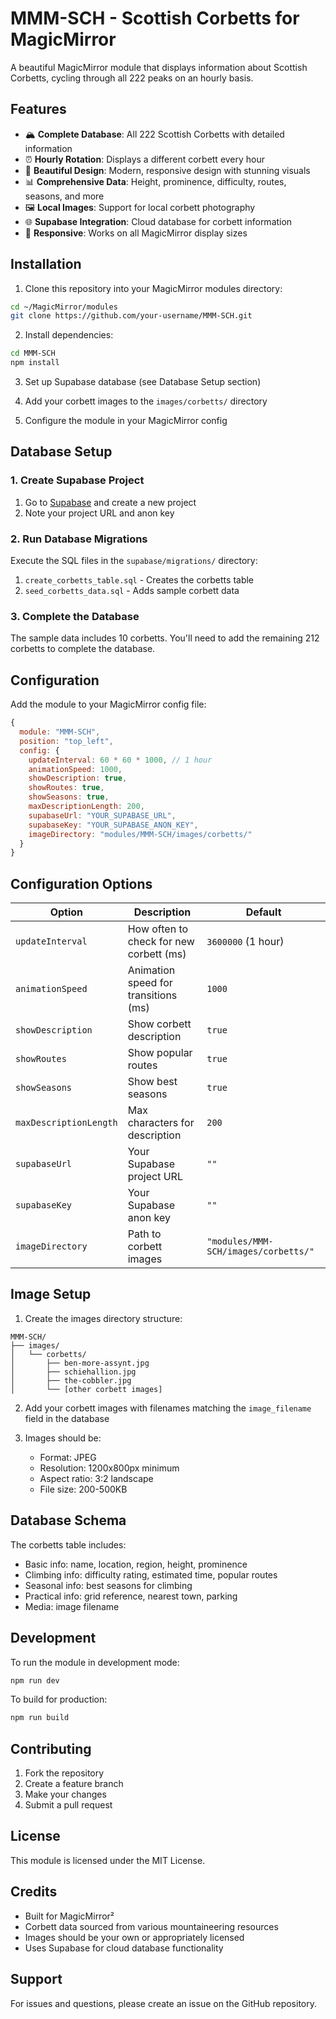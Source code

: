 # MMM-SCH - Scottish Corbetts for MagicMirror

A beautiful MagicMirror module that displays information about Scottish Corbetts, cycling through all 222 peaks on an hourly basis.

## Features

- 🏔️ **Complete Database**: All 222 Scottish Corbetts with detailed information
- ⏰ **Hourly Rotation**: Displays a different corbett every hour
- 🎨 **Beautiful Design**: Modern, responsive design with stunning visuals
- 📊 **Comprehensive Data**: Height, prominence, difficulty, routes, seasons, and more
- 🖼️ **Local Images**: Support for local corbett photography
- 🌐 **Supabase Integration**: Cloud database for corbett information
- 📱 **Responsive**: Works on all MagicMirror display sizes

## Installation

1. Clone this repository into your MagicMirror modules directory:
```bash
cd ~/MagicMirror/modules
git clone https://github.com/your-username/MMM-SCH.git
```

2. Install dependencies:
```bash
cd MMM-SCH
npm install
```

3. Set up Supabase database (see Database Setup section)

4. Add your corbett images to the `images/corbetts/` directory

5. Configure the module in your MagicMirror config

## Database Setup

### 1. Create Supabase Project
1. Go to [Supabase](https://supabase.com) and create a new project
2. Note your project URL and anon key

### 2. Run Database Migrations
Execute the SQL files in the `supabase/migrations/` directory:
1. `create_corbetts_table.sql` - Creates the corbetts table
2. `seed_corbetts_data.sql` - Adds sample corbett data

### 3. Complete the Database
The sample data includes 10 corbetts. You'll need to add the remaining 212 corbetts to complete the database.

## Configuration

Add the module to your MagicMirror config file:

```javascript
{
  module: "MMM-SCH",
  position: "top_left",
  config: {
    updateInterval: 60 * 60 * 1000, // 1 hour
    animationSpeed: 1000,
    showDescription: true,
    showRoutes: true,
    showSeasons: true,
    maxDescriptionLength: 200,
    supabaseUrl: "YOUR_SUPABASE_URL",
    supabaseKey: "YOUR_SUPABASE_ANON_KEY",
    imageDirectory: "modules/MMM-SCH/images/corbetts/"
  }
}
```

## Configuration Options

| Option | Description | Default |
|--------|-------------|---------|
| `updateInterval` | How often to check for new corbett (ms) | `3600000` (1 hour) |
| `animationSpeed` | Animation speed for transitions (ms) | `1000` |
| `showDescription` | Show corbett description | `true` |
| `showRoutes` | Show popular routes | `true` |
| `showSeasons` | Show best seasons | `true` |
| `maxDescriptionLength` | Max characters for description | `200` |
| `supabaseUrl` | Your Supabase project URL | `""` |
| `supabaseKey` | Your Supabase anon key | `""` |
| `imageDirectory` | Path to corbett images | `"modules/MMM-SCH/images/corbetts/"` |

## Image Setup

1. Create the images directory structure:
```
MMM-SCH/
├── images/
│   └── corbetts/
│       ├── ben-more-assynt.jpg
│       ├── schiehallion.jpg
│       ├── the-cobbler.jpg
│       └── [other corbett images]
```

2. Add your corbett images with filenames matching the `image_filename` field in the database

3. Images should be:
   - Format: JPEG
   - Resolution: 1200x800px minimum
   - Aspect ratio: 3:2 landscape
   - File size: 200-500KB

## Database Schema

The corbetts table includes:
- Basic info: name, location, region, height, prominence
- Climbing info: difficulty rating, estimated time, popular routes
- Seasonal info: best seasons for climbing
- Practical info: grid reference, nearest town, parking
- Media: image filename

## Development

To run the module in development mode:

```bash
npm run dev
```

To build for production:

```bash
npm run build
```

## Contributing

1. Fork the repository
2. Create a feature branch
3. Make your changes
4. Submit a pull request

## License

This module is licensed under the MIT License.

## Credits

- Built for MagicMirror²
- Corbett data sourced from various mountaineering resources
- Images should be your own or appropriately licensed
- Uses Supabase for cloud database functionality

## Support

For issues and questions, please create an issue on the GitHub repository.